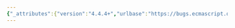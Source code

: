 ```yaml
---
{"_attributes":{"version":"4.4.4+","urlbase":"https://bugs.ecmascript.org/","maintainer":"dherman@mozilla.com"},"bug":{"bug_id":3504,"creation_ts":"2014-12-31 15:05:00 -0800","short_desc":"Modules can't have realm-specific IDs","delta_ts":"2015-02-19 19:11:02 -0800","product":"Draft for 6th Edition","component":"Modules","version":"Rev 26: July 18, 2014 Draft","rep_platform":"All","op_sys":"All","bug_status":"RESOLVED","resolution":"FIXED","priority":"Normal","bug_severity":"enhancement","everconfirmed":true,"reporter":{"uid":"dherman","name":"Dave Herman"},"assigned_to":{"uid":"allen","name":"Allen Wirfs-Brock"},"cc":["brendan","dherman","jorendorff","samth"],"long_desc":[{"commentid":11289,"comment_count":0,"who":{"uid":"dherman","name":"Dave Herman"},"bug_when":"2014-12-31 15:05:07 -0800","thetext":"Recent drafts use a layer of indirection to allow external specs to refer to modules by \"module ID\" instead of working directly with Module Records. Spec algorithms work with IDs instead of directly with Module Records, and these IDs are stored in a per-realm [[modules]] table and looked up with ModuleAt().\n\nUnfortunately there's a pretty serious flaw in this approach: it falls apart when modules are shared across realms. As a very simple example, multiple windows (or multiple realms created via the ES7 Realm class) need to be allowed to install modules from one registry into another:\n\n    var otherRealm = window.open(sameOriginURL);\n    otherRealm.Reflect.Loader.import(\"foo/bar\", mod => {\n        Reflect.Loader.set(\"foo/bar\", mod);\n        // next line can't find the module by ID\n        Reflect.Loader.import(\"foo/bar\", ...);\n    });\n\n(A common example of why this is necessary is a parent realm creating a sandbox and pre-populating it with modules.) It breaks because the linking semantics looks up modules in realm.[[modules]] instead of simply having direct references to Module Records. There isn't a way to install some kind of tripwire where any time a realm \"gets a reference to\" a module from another realm it quickly adds that module's ID to its own [[modules]] table. And I'm sure we don't want to create a concept of a more-global-than-realm context (a Worker, effectively) to hoist the [[modules]] table into -- especially at this point in ES6.\n\nI still don't believe the indirection of module IDs is warranted. In fact, because the Loader spec needs to define reflective operations like the Reflect.Module constructor (which is a hard dependency of the loader API), it has to deal directly with Module Records anyway, at the very least until we fold some of that material back into ES in the future.\n\nI recommend we eliminate the notion of module IDs, and instead of NormalizeModuleName and HostNormalizeModuleName, we simply give each Module Record its own local, immutable table mapping its unnormalized, imported module names directly to their corresponding Module Records, and assume it's the loader's responsibility to create that table.\n\nThis also means changing ParseModuleAndImports, but that's a misleading operation anyway (naive implementations would require parsing all modules twice, once by the loader spec to extract dependencies and once by the ES spec to initialize the Module Record). It seems like the only reason ParseModuleAndImports ties parsing and Module Record construction together is for ModuleEvaluationJob; it should be fine for ModuleEvaluationJob to simply assume that the graph of Module Records has already been constructed by the time it starts (which is an accurate reflection of reality: the loader must have already loaded them before evaluation can begin). Ideally parsing and extracting static module info should be an ES6 spec operation that the loader spec can call into, because it needs access to the static information provided by parsing in order to compute dependencies for loading."},{"commentid":11290,"comment_count":1,"who":{"uid":"dherman","name":"Dave Herman"},"bug_when":"2015-01-01 11:41:34 -0800","thetext":"I did some work sketching out what this would look like. (I also found and fixed some bugs in ResolveExport and GetExportNames.) Here's a draft:\n\nhttps://gist.github.com/dherman/cad85565e0eb16d0a22d\n\nDave"},{"commentid":11296,"comment_count":2,"who":{"uid":"allen","name":"Allen Wirfs-Brock"},"bug_when":"2015-01-02 13:59:10 -0800","thetext":"(In reply to Dave Herman from comment #0)\n> Recent drafts use a layer of indirection to allow external specs to refer to\n> modules by \"module ID\" instead of working directly with Module Records. Spec\n> algorithms work with IDs instead of directly with Module Records, and these\n> IDs are stored in a per-realm [[modules]] table and looked up with\n> ModuleAt().\n\nActually, you have the intent backwards. HostGetSource and HostNormalizeModuleName are hooks that allow the ES spec. algorithms to delegate, to the host, source code \"file\" access and normalization of source \"file names\" contained within such files. To avoid this confusion in the future I think I will rename  the latter of these operations to HostNormalizeSourceCodeReference.\n\nAlso, I agree that at least some of the abstract operations that are parameterized with ModuleIds can be parameterized using using module records.  I'll change those and see if I can convince myself that the rest of them can also be converted without unnecessarily over specification.\n\nExternal specifications that extend the ES6 spec. are free to make direct reference to the ES6 abstract operations and even to extend those algorithms. (Clause 16 allows extensions.) If needed, any such extensions can be folded back into the ES7 spec. I'm very reluctant to put anything into the ES6 spec. that isn't actually required by features that are part of ES6. Such material adds complexity and experience suggests that such material usually ends up having to be changed when the anticipated features actually get added.  \n\n> \n> Unfortunately there's a pretty serious flaw in this approach: it falls apart\n> when modules are shared across realms. As a very simple example, multiple\n> windows (or multiple realms created via the ES7 Realm class) need to be\n> allowed to install modules from one registry into another:\n> \n>     var otherRealm = window.open(sameOriginURL);\n>     otherRealm.Reflect.Loader.import(\"foo/bar\", mod => {\n>         Reflect.Loader.set(\"foo/bar\", mod);\n>         // next line can't find the module by ID\n>         Reflect.Loader.import(\"foo/bar\", ...);\n>     });\n\nThis whole concept is something that needs to be further worked out before we commit to ES6 spec changes.  For example, I'm not at all sure what your intended semantics of global access is for the above. Current in the ES6 spec a module's binding environment is a subscope of the global scope of the realm in which the module was loaded. In the above example are you saying that a module can be loaded into a realm such that it's globals comes from a different realm? Also, it isn't clear to me what the relationship (if any) is between the module registry you are exposing in this API and an ES65 Realm Record's [[modules]] field. I don't see why we should assume that they are one and same.\n\nFortunately, there is nothing in the ES6 spec. that requires that we try to work this out in the next few days. \n\n...\n\n> \n> I recommend we eliminate the notion of module IDs, and instead of\n> NormalizeModuleName and HostNormalizeModuleName, we simply give each Module\n> Record its own local, immutable table mapping its unnormalized, imported\n> module names directly to their corresponding Module Records, and assume it's\n> the loader's responsibility to create that table.\n\nTaht would make the ES6 spec. incomplete. It would require implementers of basic ES6 (for example, a command line JS engine) to invent the concept of a module loader and figure out what it needs to do.  As currently specified, all such an implementation needs to do, in terms of the spec, is: \n  1) Perform InitializeFirstRealm(CreateRealm())\n  2) Enqueue ScriptEvaluationJobs and ModuleEvaluationJobs for the scripts and modules (name on the command line)\n  3) Dispatch the first pending job\n\nThe implementation needs to know about source files and provide a file name normalization policy, but there is no concept of module loader that it needs to deal with. \n\n> \n> This also means changing ParseModuleAndImports, but that's a misleading\n> operation anyway (naive implementations would require parsing all modules\n> twice, once by the loader spec to extract dependencies and once by the ES\n> spec to initialize the Module Record).\n\nI feel that my obligation is to make the specification of the semantics as clear as possible. The ES6 spec. is not an implementation guide and I'd be reluctant to add complexity, simply for the sake of naive implementers who don't realize that parsing is idempotent.  That said, if you have any informative NOTES, beyond what is already there, that you think would be helpful, please draft them and send them to me (preferably as a bug report). \n\n> It seems like the only reason\n> ParseModuleAndImports ties parsing and Module Record construction together\n> is for ModuleEvaluationJob; it should be fine for ModuleEvaluationJob to\n> simply assume that the graph of Module Records has already been constructed\n> by the time it starts (which is an accurate reflection of reality: the\n> loader must have already loaded them before evaluation can begin). Ideally\n> parsing and extracting static module info should be an ES6 spec operation\n> that the loader spec can call into, because it needs access to the static\n> information provided by parsing in order to compute dependencies for loading.\n\nAll of the abstract operations on modules including parsing and static semantic queries are available for use in extension specifications. It would be trivial to make step 12.c of ParseModulesAndImports, the actual parsing step, a separate abstract operation.  There just isn't any need for this in the ES6 spec as it occurs at exactly one place.  But you should feel free to assume there is such an operation if you need it and we can refactor the ES spec. when we have more time.\n\nModuleEvaluationJob starts with a reference to the source code of a module. In the basic ES6 world there is no agent who might have already constructed that module graph (and even if there was, I'd still have to specify how a valid graph was constructed).\n\nI actually did have a motivation for recursing through the referenced modules in ParseModuleAndImports.  A closed world ahead of time ES compiler should be able to validate all static linkages within a module graph a report a failed compilation if any parsing errors occurred within that graph.  I'm not super confident that  the current ES6 factoring makes this clear enough, but I think what he have is good enough for this release of the specification."},{"commentid":11297,"comment_count":3,"who":{"uid":"allen","name":"Allen Wirfs-Brock"},"bug_when":"2015-01-02 14:28:38 -0800","thetext":"(In reply to Dave Herman from comment #1)\n> I did some work sketching out what this would look like. (I also found and\n> fixed some bugs in ResolveExport and GetExportNames.) Here's a draft:\n> \n> https://gist.github.com/dherman/cad85565e0eb16d0a22d\n\nCould more clearly identify the bug fixes so I can fix any issues, independent of applying your complete refactoring.\n\nFor example, I notice that you change the processing order of the various import forms within GetExportNames.  What is the semantic purpose to that ordering change? And why did you add filtering to it. that I had previously concluded was redundant at that point. But I may have missed something."},{"commentid":11298,"comment_count":4,"who":{"uid":"dherman","name":"Dave Herman"},"bug_when":"2015-01-02 16:15:00 -0800","thetext":"> Actually, you have the intent backwards. HostGetSource and\n> HostNormalizeModuleName are hooks that allow the ES spec. algorithms to\n> delegate, to the host, source code \"file\" access and normalization of source\n> \"file names\" contained within such files. To avoid this confusion in the\n> future I think I will rename  the latter of these operations to\n> HostNormalizeSourceCodeReference.\n\nHuh, that wasn't how you described it to me at the last f2f. But I can't make sense of this rationale you're giving now. A Module ID is a reference to a module record, not to its source code. If you still want the HostGetSource and HostNormalizeModuleName operations there's no reason why they have to take or return a Module ID instead of just a Module Record directly.\n\nI still see no clear justification for the existence of module ID strings or for indirecting module references through realm.[[modules]]. It adds confusion for no apparent gain. It seems to be little more than an abstraction of the heap: a module ID is an abstraction of a pointer to a Module Record, serialized as a GUID string. Worse, this conceptual heap is arbitrarily subdivided into different sub-heaps, one per realm -- even though values can be shared between those heaps.\n\n> Also, I agree that at least some of the abstract operations that are\n> parameterized with ModuleIds can be parameterized using using module\n> records.  I'll change those and see if I can convince myself that the rest\n> of them can also be converted without unnecessarily over specification.\n\nOK. Please let me know as soon as you have a draft ready, because then I can re-review and try to figure out where the loader spec gets stuck. I understand that ES6 will not ship in a perfect state, but it would be bad to ship with significant blockers for the loader spec.\n\n> This whole concept is something that needs to be further worked out before\n> we commit to ES6 spec changes.  For example, I'm not at all sure what your\n> intended semantics of global access is for the above.\n\nWe can discuss such things later -- I agree there's no time to work through the details of things that aren't part of ES6. The important thing right now is to make sure the modules spec is right.\n\n> Also, it isn't clear to me what the relationship (if any)\n> is between the module registry you are exposing in this API and an ES65\n> Realm Record's [[modules]] field. I don't see why we should assume that they\n> are one and same.\n\nThey definitely cannot be the same, no matter what. But the problem is some operations in the draft ES6 forcibly look up modules in realm.[[modules]] instead of parameterizing over a module set. The full set is:\n\n- ParseModuleAndImports\n- ModuleEvaluationJob\n- LinkModules\n- ModuleEvaluation\n- the [[Get]] method of Module Namespace Exotic Objects\n\nAnd weirdly, LinkModules only commits a module record to realm.[[modules]] if linking succeeds (which could lead to effectively a \"dangling pointer\" to a module record).\n\nI can work around all of these except for the [[Get]] method by pretending they don't exist. I think I can make [[Get]] work by ensuring that whenever I create a module record I commit it eagerly to realm.[[modules]] and make sure that its namespace object stores that realm in its [[Realm]] slot. This is scary, because it seems to be working against some data structure invariant LinkModules is trying to enforce with its strange transactional back-out behavior... I can't use that operation anyway so I could *technically* disregard those invariants, but... yikes!\n\nAnd then for all the other operations that take a Module ID and are explicitly parameterized over a set in which to look them up, I'll have to create some sort of super-global (like, global to the entire worker) \"module heap\" to pass around.\n\nAgain, this then leaves me with the conclusion that module IDs are serving no useful role and are significantly obfuscating the spec.\n\nI also now understand that the loader spec, and any other web specs, should treat not just ParseModuleAndImports, but also ModuleEvaluationJob, LinkModules, and ModuleEvaluation as if they don't exist, and instead spec their own versions of parsing, linking, and evaluating ES6 modules. If there isn't time to include proper versions of these operations in ES6, that's OK and I can do them in the loader spec for now, to be reincorporated later.\n\n> Taht would make the ES6 spec. incomplete. It would require implementers of\n> basic ES6 (for example, a command line JS engine) to invent the concept of a\n> module loader and figure out what it needs to do.  As currently specified,\n> all such an implementation needs to do, in terms of the spec, is: \n>   1) Perform InitializeFirstRealm(CreateRealm())\n>   2) Enqueue ScriptEvaluationJobs and ModuleEvaluationJobs for the scripts\n> and modules (name on the command line)\n>   3) Dispatch the first pending job\n\nWell, you've just described a loader! :) But not one that is general enough to be of any use to the browser or Node. I don't see that serving much of a useful role, and it costs in terms of confusion (we'll have to explain to mainstream JS engine implementors not to implement ParseModulesAndImport, ModuleEvaluationJob, LinkModules, or ModuleEvaluation). That's hardly different from dead spec -- personally I'd remove them all.\n\nBut I think I can survive re-specifying the versions I need in the loader spec, and we can fold them back into ECMA-262 later.\n\nBut if nothing else, I would just beg you to consider eliminating the module ID abstraction.\n\nDave"},{"commentid":11299,"comment_count":5,"who":{"uid":"dherman","name":"Dave Herman"},"bug_when":"2015-01-02 16:15:43 -0800","thetext":"> Could more clearly identify the bug fixes so I can fix any issues,\n> independent of applying your complete refactoring.\n\nSure thing. I'll file them as separate bugs.\n\n> For example, I notice that you change the processing order of the various\n> import forms within GetExportNames.  What is the semantic purpose to that\n> ordering change? And why did you add filtering to it. that I had previously\n> concluded was redundant at that point. But I may have missed something.\n\nWill file.\n\nDave"},{"commentid":11300,"comment_count":6,"who":{"uid":"dherman","name":"Dave Herman"},"bug_when":"2015-01-02 23:50:51 -0800","thetext":"Just to be clear, here are the reasons why the following operations aren't usable for the web semantics (or likely for Node.js):\n\n* LinkModules: Waiting to store the modules in realm.[[modules]] until linking completes successfully means that the loader semantics can't even refer to module records that aren't done linking or have had a link error.\n\n* ModuleEvaluation: The semantics forcibly looks up module records in realm.[[modules]], not just for the module being executed but for all its dependencies. So it's impossible for a module to have a dependency that came from another realm. The loader spec has to allow for modules to intermix between realms.\n\n* ModuleEvaluationJob: This uses ModuleEvaluation and ParseModuleAndImports, so since both of them are unusable this one is too. Note that this means that the whole top-level Job semantics given in 8.5 cannot be used for the web.\n\n* ParseModuleAndImports: First of all, this one also forcibly looks up module records in realm.[[modules]], so it doesn't allow cross-realm dependencies. But it also assumes that all dependencies are being loaded from source. This doesn't allow dependencies that were already installed and executed, and it doesn't allow dependencies that were constructive reflectively and don't have source code at all.\n\nBefore I do too much more on the loader spec, can you confirm these limitations? And my best course of action for now is to re-specify the relevant parsing (extracted from ParseModuleAndImports), linking (extracted from LinkModules), and evaluation (extracted from LinkModules) semantics I need in the loader spec?\n\nThanks,\nDave"},{"commentid":11516,"comment_count":7,"who":{"uid":"allen","name":"Allen Wirfs-Brock"},"bug_when":"2015-01-16 14:44:26 -0800","thetext":"I'm going to summarize here what I changed in Rev31 to address your concerns.  I'll respond to some of your discussion points in separate comments:\n\nIn Rev32:\n\nThe strings values that I had previous called \"moduleIds\" I now call \"sourceCodeIds\" to emphasize that their primary role is to acquire a source code resource from the host so it can be parsed.\n\nParseModuleAndImports is the primary consumer of sourceCodeId. It takes a sourceCodeId as a parameter and is the only module abstract operation that uses a sourceCodeId to fetch actual source code (for parsing) or requests the mapping of a sourceCodeId to a Module Record.\n\nAll the other semantic abstract operations for modules that previous took a moduleId parameter now take Module Record parameters instead."},{"commentid":11517,"comment_count":8,"who":{"uid":"allen","name":"Allen Wirfs-Brock"},"bug_when":"2015-01-16 15:54:23 -0800","thetext":"(In reply to Dave Herman from comment #4)\n> > Actually, you have the intent backwards. HostGetSource and\n> > HostNormalizeModuleName are hooks that allow the ES spec. algorithms to\n> > delegate, to the host, source code \"file\" access and normalization of source\n> > \"file names\" contained within such files. To avoid this confusion in the\n> > future I think I will rename  the latter of these operations to\n> > HostNormalizeSourceCodeReference.\n> \n> Huh, that wasn't how you described it to me at the last f2f. But I can't\n> make sense of this rationale you're giving now. A Module ID is a reference\n> to a module record, not to its source code. If you still want the\n> HostGetSource and HostNormalizeModuleName operations there's no reason why\n> they have to take or return a Module ID instead of just a Module Record\n> directly.\n\nPrior to the introduction of modules, the ES spec. was written such that a host implicitly handed it the \"source code\" of a Script and ES just parsed and evaluated it.  ES has no need to talk about file names or other any other sort of identifier of source code.  But with modules we have 'from' clauses as part of the language and the 'from' clause values aren't necessarily canonical source code identifiers.  So the ES spec. has to say something about the need to canonicalize 'from' clause values and then retrieve the identified source code in order to parse, link, and evaluate it.  That's what sourceCodeIds, HostNormalizeModuleName, and HostGetSource are all about.\n\nI assume that there is a unique 1:1 mapping from sourceCodeIds to actual source code text.  So, all occurrences of sourceCodeId could be replaced with the actual source code. Then HostNormalizeModuleName might be replaced with HostNormalizeModuleNameAndGetSource. But I didn't want to imply that the source code actually had to be available at the point of the HostNormalizeMoudleName calls.  So, I use sourceCodeIds and only convert them to source code at the point here the source code is actually needed.\n\n> \n> I still see no clear justification for the existence of module ID strings or\n> for indirecting module references through realm.[[modules]]. It adds\n> confusion for no apparent gain. It seems to be little more than an\n> abstraction of the heap: a module ID is an abstraction of a pointer to a\n> Module Record, serialized as a GUID string. Worse, this conceptual heap is\n> arbitrarily subdivided into different sub-heaps, one per realm -- even\n> though values can be shared between those heaps.\n\nA module record currently has both static semantic and runtime semantic roles. As a static semantic entity, is digests important about a successfully parsed source code module. So we can have a mapping from a specific source code to its corresponding module record (or at least the static part). ES6 semantics actually requires such a mapping because multiple 'from' clauses may reference the same source code resource (possibly using different names) and all such equivalent references need to map to the same module record. That's the primary job of realm[[modules]].\n\nBut why is it associated with a realm?  Primarily because of the runtime semantic roles of a module record. This includes holding on to the Module Lexical Environment and tracking whether or not the module code has been evaluated.  Lexical Environments are always implicitly associated with a specific Realm because they have an  outer Lexical Environment that is a Global Environment backed by some Realm's global object.  Also, when the code of a module is is evaluated, it must have some initial current realm set (as well has having its Realm-dependent Lexical Environment set).\n\nSo, (at least given what we currently have in ES6) module records are Realm specific and for that to be the case, the mapping from source code (or equivalently, a sourceCodeId) also needs to be Realm specific.  \n\nWe probably could decouple the static semantic and runtime roles of a Module Record by splitting it into two separate records. But there is no need for this separation to describe the self contained ES6 module semantics and there isn't time to make anymore non=essential changes to the ES6 spec.  If we find it is needed to support your loader specs. we can make that change in the ES7 spec."},{"commentid":11518,"comment_count":9,"who":{"uid":"allen","name":"Allen Wirfs-Brock"},"bug_when":"2015-01-16 18:06:25 -0800","thetext":"(In reply to Dave Herman from comment #4)\n\nmore follow up\n\n> ...\n> > Also, it isn't clear to me what the relationship (if any)\n> > is between the module registry you are exposing in this API and an ES65\n> > Realm Record's [[modules]] field. I don't see why we should assume that they\n> > are one and same.\n> \n> They definitely cannot be the same, no matter what. But the problem is some\n> operations in the draft ES6 forcibly look up modules in realm.[[modules]]\n> instead of parameterizing over a module set. The full set is:\n> \n> - ParseModuleAndImports\n> - ModuleEvaluationJob\n> - LinkModules\n> - ModuleEvaluation\n> - the [[Get]] method of Module Namespace Exotic Objects\n\nyou can now strike the last two entries from the above list. And the use of realm.[[modules]] ModuleEvaluationJob could be removed without changing the semantics, but I think the semantics are a bit clearer as it is currently stated as it makes it explicit at the job level that a module need only be parsed and linked once. \n\n> \n> And weirdly, LinkModules only commits a module record to realm.[[modules]]\n> if linking succeeds (which could lead to effectively a \"dangling pointer\" to\n> a module record).\n\nNo dangling pointer that I see, but if you have a scenario that results in one let me know ASAP.\n\nHere's what is going one here.  A module is only valid if all of its  imports are transitively resolvable. So, starting with some root module (one named in a ModuleEvaluationJob) ParseModulesandImports returns an uncommitted module record for the root module and a set of newly created uncommitted modules records that the root is dependent upon (the set include the root). Note that the only references to modules in that set is from other module records in that set.\n\nLinkModules then tries to resolve all the actual import binding within that set (and references from them to bindings imported form already committed modules) and instantiates (but not evaluate) the module level environment for each module in the set. Only if linking succeeded (all imports are resolved) do any of the new module get atomically committed to realm.[[modules]].  If any linking errors occurs then the entire new module set is dropped on the floor and nothing is committed to realm.[[modules]]. There are no dangling references because the only things that have references into the new module set are other members of the new module set or things, like their module environment records, that exclusively hang off of them.\n\n> \n> I can work around all of these except for the [[Get]] method by pretending\n> they don't exist. I think I can make [[Get]] work by ensuring that whenever\n> I create a module record I commit it eagerly to realm.[[modules]] and make\n> sure that its namespace object stores that realm in its [[Realm]] slot. This\n> is scary, because it seems to be working against some data structure\n> invariant LinkModules is trying to enforce with its strange transactional\n> back-out behavior... I can't use that operation anyway so I could\n> *technically* disregard those invariants, but... yikes!\n\nI got rid of the [[Get]] dependency in Rev31.\n\n> \n> And then for all the other operations that take a Module ID and are\n> explicitly parameterized over a set in which to look them up, I'll have to\n> create some sort of super-global (like, global to the entire worker) \"module\n> heap\" to pass around.\n> \n> Again, this then leaves me with the conclusion that module IDs are serving\n> no useful role and are significantly obfuscating the spec.\n\nHopefully, most of those moduleID dependencies are gone, but you still need some sort of map from sourceCodeIds (or the actual source codes) to committed module records.  realm.[[modules]] provides, but if you need some different scope of module commitment it would be easy enough to deal with that, but it isn't yet clear to me what you actual cross-realm semantics are WRT module linking.\n> \n> I also now understand that the loader spec, and any other web specs, should\n> treat not just ParseModuleAndImports, but also ModuleEvaluationJob,\n> LinkModules, and ModuleEvaluation as if they don't exist, and instead spec\n> their own versions of parsing, linking, and evaluating ES6 modules. If there\n> isn't time to include proper versions of these operations in ES6, that's OK\n> and I can do them in the loader spec for now, to be reincorporated later.\n\nNot entirely.  There are really three essential semantics that are expressed in those sets of abstract operations.  The first, (driven from ParseModuleAndImports) says that starting with a root module, all 'from' clauses must be transitively resolvable.  The second, (driven from LinkModules and ModuleDeclarationInstantiations) says that starting with that root, all import bindings must  resolve to export bindings. If either of the conditions is not satisfied, the root module is not valid and can't be evaluated. The third semantic is the setup of the actual runtime bindings that connect imports to exports.\n\nYou  probably should try into tied into those three semantics and not respecify them as they really are part of the core language.\n\nMy intent, for the ES6 spec, is that the way other spec. would tie into all this is via ModuleEvaluationJob.  What that really provides is a to apply those three semantics to the source code of a root module (and modules imported by the root). The ES6 spec. doesn't have any dependencies upon where that source code comes form or how its fetched. \n\nIt's not clear to me (and for this statement I'm ignoring the x-realm issues you have) that the above isn't enough for HTML module loading.  But please educate me about where you see issues.\n\nWhat isn't covered is reflective dynamic linking. I understand that we want to provide that as part of the ECMAScript reflection support. But is it also needed to support the HTML level modules?\n\nRegardless, to do reflective modules (as I understand your goals) you need some way to dynamically inject into the set of committed modules a module that does exist as host provided source code. Is that right?  Is so, I think there are at least two approaches that would work as simple extensions the current ES6 semantics.  First, you can construct and commit a well formed module record and commit it to  realm.[[modules]]. If all it does is map imports to export a empty body should be fine as all the linking is driven off of the ImportEntry and ExportEntries that are part of the Module Record.\n\nAlternatively, you could \"as if\" synthesize a source code module  whose source code contains the imports, exports, and local declaration of the dynamically created module. Then feed that into a ModuleEvaluationJob as either a root module or a module that is referenced via a 'from' clause.\n\nAlso, keep in mind that I'm only talking about how to tie the semantic specification of such dynamic modules into the  ES6 provided module semantics. I'm not saying anything about about implementations.\n\nFinally, I see some advantages if you can get away with specifying dynamic modules in terms of their equivalent source code rather than as Module Records. Source code level syntax and semantics are forever, but specification devices like Module Records tend to evolve as the spec. tries to cope with new features.\n\n\n> \n> > Taht would make the ES6 spec. incomplete. It would require implementers of\n> > basic ES6 (for example, a command line JS engine) to invent the concept of a\n> > module loader and figure out what it needs to do.  As currently specified,\n> > all such an implementation needs to do, in terms of the spec, is: \n> >   1) Perform InitializeFirstRealm(CreateRealm())\n> >   2) Enqueue ScriptEvaluationJobs and ModuleEvaluationJobs for the scripts\n> > and modules (name on the command line)\n> >   3) Dispatch the first pending job\n> \n> Well, you've just described a loader! :) But not one that is general enough\n> to be of any use to the browser or Node. I don't see that serving much of a\n> useful role, and it costs in terms of confusion (we'll have to explain to\n> mainstream JS engine implementors not to implement ParseModulesAndImport,\n> ModuleEvaluationJob, LinkModules, or ModuleEvaluation). That's hardly\n> different from dead spec -- personally I'd remove them all.\n\nAnd if we removed them, we wouldn't have any semantics for what module import and exports mean at the abstract language level. An implementation (such as by comand line) could implement anything they want.  And even what you are specify is still expected to conform to those ES6 semantics. I hope you don't see any issues in that regard. I know that you are smack in the middle of the other side of this problem, the basic semantics of ES6 modules became much clearer and easy to specify once all the non-essential loader features were removed. I hope we can find a way to bring those features all back in a more module fashion ;-0   \n\nFinally, implementers aren't supposed to literally implement ParseModulesAndImport and friends anymore than they are expected to literally implement the Reference Type or ES environment records, or to implement evaluation by walking the parse tree. \n\nI assume that at least somebody on every engine team (hopefully mostbodies) is a competent language implementer and know better than to try to use a language spec. as an implementation design document."},{"commentid":12859,"comment_count":10,"who":{"uid":"allen","name":"Allen Wirfs-Brock"},"bug_when":"2015-02-17 17:30:51 -0800","thetext":"fixed in rev34 editor's draft"},{"commentid":13100,"comment_count":11,"who":{"uid":"allen","name":"Allen Wirfs-Brock"},"bug_when":"2015-02-19 19:11:02 -0800","thetext":"fixed in rev34"}]}}
---
```

